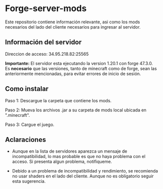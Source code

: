 # Forge-server-mods
Este repositorio contiene información relevante, asi como los mods necesarios del lado del cliente necesarios para ingresar al servidor.

## Información del servidor
Direccion de acceso: 34.95.218.82:25565

**Importante:** El servidor esta ejecutando la version 1.20.1 con forge 47.3.0. Es **necesario** que las versiones, tanto de minecraft como de forge, sean las anteriormente mencionadas, para evitar errores de inicio de sesión.

## Como instalar
Paso 1: Descargue la carpeta que contiene los mods.

Paso 2: Mueva los archivos .jar a su carpeta de mods local ubicada en ".minecraft".

Paso 3: Cargue el juego.

## Aclaraciones
- Aunque en la lista de servidores aparezca un mensaje de incompatibilidad, lo mas probable es que no haya problema con el acceso. Si presenta algun problema, notifiqueme.

- Debido a un problema de incompatibilidad y rendimiento, se recomienda no usar shaders en el lado del cliente. Aunque no es obligatorio seguir esta sugerencia.

